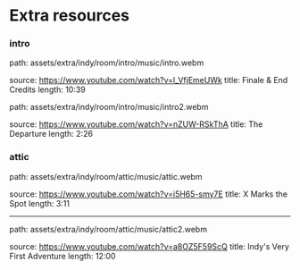 # Extra resources

### intro

path: assets/extra/indy/room/intro/music/intro.webm

source: https://www.youtube.com/watch?v=l_VfjEmeUWk
title: Finale & End Credits
length: 10:39

path: assets/extra/indy/room/intro/music/intro2.webm

source: https://www.youtube.com/watch?v=nZUW-RSkThA
title: The Departure
length: 2:26

### attic

path: assets/extra/indy/room/attic/music/attic.webm

source: https://www.youtube.com/watch?v=i5H65-smy7E
title: X Marks the Spot
length: 3:11

---

path: assets/extra/indy/room/attic/music/attic2.webm

source: https://www.youtube.com/watch?v=a8OZ5F59ScQ
title: Indy's Very First Adventure
length: 12:00
